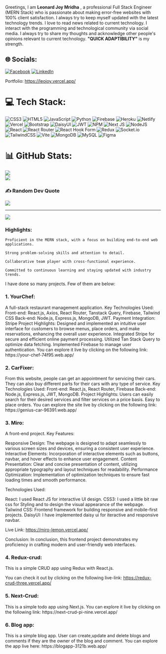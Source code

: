 Greetings,
I am <b>Leonard Joy Mridha</b> , a professional Full Stack Engineer (MERN Stack) who is passionate about making error-free websites with 100% client satisfaction. I always try to keep myself updated with the latest technology trends. I love to read news related to current technology. I interact with the programming and technological community via social media. I always try to share my thoughts and acknowledge other people's opinions relevant to current technology. <b>"QUICK ADAPTIBILITY"</b> is my strength.

## 🌐 Socials:
[![Facebook](https://img.shields.io/badge/Facebook-%231877F2.svg?logo=Facebook&logoColor=white)](https://facebook.com/leojoy62) [![LinkedIn](https://img.shields.io/badge/LinkedIn-%230077B5.svg?logo=linkedin&logoColor=white)](https://linkedin.com/in/leojoy62) 

Portfolio: https://leojoy.vercel.app/

# 💻 Tech Stack:
![CSS3](https://img.shields.io/badge/css3-%231572B6.svg?style=for-the-badge&logo=css3&logoColor=white) ![HTML5](https://img.shields.io/badge/html5-%23E34F26.svg?style=for-the-badge&logo=html5&logoColor=white) ![JavaScript](https://img.shields.io/badge/javascript-%23323330.svg?style=for-the-badge&logo=javascript&logoColor=%23F7DF1E) ![Python](https://img.shields.io/badge/python-3670A0?style=for-the-badge&logo=python&logoColor=ffdd54) ![Firebase](https://img.shields.io/badge/firebase-%23039BE5.svg?style=for-the-badge&logo=firebase) ![Heroku](https://img.shields.io/badge/heroku-%23430098.svg?style=for-the-badge&logo=heroku&logoColor=white) ![Netlify](https://img.shields.io/badge/netlify-%23000000.svg?style=for-the-badge&logo=netlify&logoColor=#00C7B7) ![Vercel](https://img.shields.io/badge/vercel-%23000000.svg?style=for-the-badge&logo=vercel&logoColor=white) ![Bootstrap](https://img.shields.io/badge/bootstrap-%238511FA.svg?style=for-the-badge&logo=bootstrap&logoColor=white) ![DaisyUI](https://img.shields.io/badge/daisyui-5A0EF8?style=for-the-badge&logo=daisyui&logoColor=white) ![JWT](https://img.shields.io/badge/JWT-black?style=for-the-badge&logo=JSON%20web%20tokens) ![NPM](https://img.shields.io/badge/NPM-%23CB3837.svg?style=for-the-badge&logo=npm&logoColor=white) ![Next JS](https://img.shields.io/badge/Next-black?style=for-the-badge&logo=next.js&logoColor=white) ![NodeJS](https://img.shields.io/badge/node.js-6DA55F?style=for-the-badge&logo=node.js&logoColor=white) ![React](https://img.shields.io/badge/react-%2320232a.svg?style=for-the-badge&logo=react&logoColor=%2361DAFB) ![React Router](https://img.shields.io/badge/React_Router-CA4245?style=for-the-badge&logo=react-router&logoColor=white) ![React Hook Form](https://img.shields.io/badge/React%20Hook%20Form-%23EC5990.svg?style=for-the-badge&logo=reacthookform&logoColor=white) ![Redux](https://img.shields.io/badge/redux-%23593d88.svg?style=for-the-badge&logo=redux&logoColor=white) ![Socket.io](https://img.shields.io/badge/Socket.io-black?style=for-the-badge&logo=socket.io&badgeColor=010101) ![TailwindCSS](https://img.shields.io/badge/tailwindcss-%2338B2AC.svg?style=for-the-badge&logo=tailwind-css&logoColor=white) ![Vite](https://img.shields.io/badge/vite-%23646CFF.svg?style=for-the-badge&logo=vite&logoColor=white) ![MongoDB](https://img.shields.io/badge/MongoDB-%234ea94b.svg?style=for-the-badge&logo=mongodb&logoColor=white) ![MySQL](https://img.shields.io/badge/mysql-%2300000f.svg?style=for-the-badge&logo=mysql&logoColor=white) ![Figma](https://img.shields.io/badge/figma-%23F24E1E.svg?style=for-the-badge&logo=figma&logoColor=white)
# 📊 GitHub Stats:

![](https://github-readme-streak-stats.herokuapp.com/?user=Leojoy62&theme=dark&hide_border=false)<br/>
![](https://github-readme-stats.vercel.app/api/top-langs/?username=Leojoy62&theme=dark&hide_border=false&include_all_commits=false&count_private=false&layout=compact)



### ✍️ Random Dev Quote
![](https://quotes-github-readme.vercel.app/api?type=horizontal&theme=radical)

---
[![](https://visitcount.itsvg.in/api?id=Leojoy62&icon=3&color=0)](https://visitcount.itsvg.in)

<!-- Proudly created with GPRM ( https://gprm.itsvg.in ) -->

<h3><b>Highlights:</b></h3>

	Proficient in the MERN stack, with a focus on building end-to-end web applications.

	Strong problem-solving skills and attention to detail.

	Collaborative team player with cross-functional experience.

	Committed to continuous learning and staying updated with industry trends.

 
I have done so many projects. Few of them are below:

<h3><b>1. YourChef:</b></h3>
   A full-stack restaurant management application. Key Technologies Used: Front-end: React.js, Axios, React Router, Tanstack Query, Firebase, Tailwind CSS Back-end: Node.js, Express.js, MongoDB, JWT. Payment Integration: Stripe Project Highlights: Designed and 
   implemented an intuitive user interface for customers to browse menus, place orders, and make reservations, enhancing the overall user experience. Integrated Stripe for secure and efficient online payment processing. Utilized Tan Stack Query to optimize data 
   fetching. Implemented Firebase to manage user authentication.
   You can explore it live by clicking on the following link: https://your-chef-74f95.web.app/

<h3><b>2. CarFixer:</b></h3>
   From this website, people can get an appointment for servicing their cars. They can also buy different parts for their cars with any type of service. Key Technologies Used: Front-end: React.js, React Router, Firebase Back-end: Node.js, Express.js, JWT, MongoDB. 
   Project Highlights: Users can easily search for their desired services and filter services on a price basis. Easy to place orders.
   You can explore the site live by clicking on the following link: https://genius-car-96391.web.app/

<h3><b>3. Miro:</b></h3>
   A front-end project.
   Key Features:

   Responsive Design: The webpage is designed to adapt seamlessly to various screen sizes and devices, ensuring a consistent user experience. Interactive Elements: Incorporation of interactive elements such as buttons, navbar, and hover effects to enhance user 
   engagement. Content Presentation: Clear and concise presentation of content, utilizing appropriate typography and layout techniques for readability. Performance Optimization: Implementation of optimization techniques to ensure fast loading times and smooth 
   performance.

   Technologies Used:

   React: I used React JS for interactive UI design. 
   CSS3: I used a little bit raw css for Styling and to design the visual appearance of the webpage. 
   Tailwind CSS: Frontend framework for building responsive and mobile-first projects. 
   DaisyUI: I have implemented daisy ui for iteractive and responsive navbar.

   Live Link: https://miro-lemon.vercel.app/

   Conclusion: In conclusion, this frontend project demonstrates my proficiency in crafting modern and user-friendly web interfaces.

<h3><b>4. Redux-crud:</b></h3>
   This is a simple CRUD app using Redux with React.js.

   You can check it out by clicking on the following live-link: https://redux-crud-three.vercel.app/
   

<h3><b>5. Next-Crud:</b></h3>
   This is a simple todo app using Next.js.
   You can explore it live by clicking on the following link: https://next-crud-pi-nine.vercel.app/

<h3><b>6. Blog app:</b></h3>
   This is a simple blog app. User can create,update and delete blogs and comments if they are the owner of the blog and comment.
   You can explore the app live here: https://blogapp-3121b.web.app/
